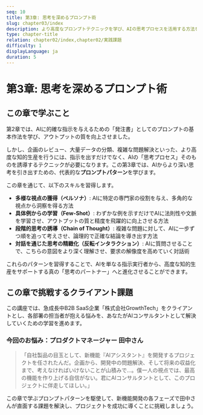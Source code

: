 ```yaml
---
seq: 10
title: 第3章: 思考を深めるプロンプト術
slug: chapter03/index
description: より高度なプロンプトテクニックを学び、AIの思考プロセスを活用する方法を習得する
type: chapter-title
relation: chapter02/index,chapter02/実践課題
difficulty: 1
displayLanguage: ja
duration: 5
---
```


# 第3章: 思考を深めるプロンプト術

## この章で学ぶこと

第2章では、AIに的確な指示を与えるための「発注書」としてのプロンプトの基本作法を学び、アウトプットの質を向上させました。

しかし、企画のレビュー、大量データの分類、複雑な問題解決といった、より高度な知的生産を行うには、指示を出すだけでなく、AIの「思考プロセス」そのものを誘導するテクニックが必要になります。この第3章では、AIからより深い思考を引き出すための、代表的な**プロンプトパターン**を学びます。

この章を通じて、以下のスキルを習得します。

- **多様な視点の獲得（ペルソナ）**: AIに特定の専門家の役割を与え、多角的な視点から洞察を得る方法
- **具体例からの学習（Few-Shot）**: わずかな例を示すだけでAIに法則性や文脈を学習させ、アウトプットの質と精度を飛躍的に向上させる方法
- **段階的思考の誘導（Chain of Thought）**: 複雑な問題に対して、AIに一步ずつ順を追って考えさせ、論理的で正確な結論を導き出す方法
- **対話を通じた思考の精緻化（反転インタラクション）**: AIに質問させることで、こちらの意図をより深く理解させ、要求の解像度を高めていく対話術

これらのパターンを習得することで、AIを単なる指示実行者から、高度な知的生産をサポートする真の「思考のパートナー」へと進化させることができます。

## この章で挑戦するクライアント課題

この講座では、急成長中B2B SaaS企業「株式会社GrowthTech」をクライアントとし、各部署の担当者が抱える悩みを、あなたがAIコンサルタントとして解決していくための学習を進めます。

### 今回のお悩み：プロダクトマネージャー 田中さん

> 「自社製品の目玉として、新機能『AIアシスタント』を開発するプロジェクトを任されたんだ。企画から、開発中の問題解決、そして将来の収益化まで、考えなければいけないことが山積みで…。僕一人の視点では、最高の機能を作り上げる自信がない。君にAIコンサルタントとして、このプロジェクトに伴走してほしい。」

この章で学ぶプロンプトパターンを駆使して、新機能開発の各フェーズで田中さんが直面する課題を解決し、プロジェクトを成功に導くことに挑戦しましょう。